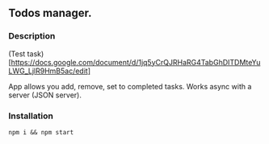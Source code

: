 ## Todos manager. 

### Description

(Test task)[https://docs.google.com/document/d/1jq5yCrQJRHaRG4TabGhDITDMteYuLWG_LjlR9HmB5ac/edit]

App allows you add, remove, set to completed tasks.
Works async with a server (JSON server).

### Installation

`npm i && npm start`